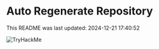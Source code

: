 # Auto Regenerate Repository

This README was last updated: 2024-12-21 17:40:52

 ![TryHackMe](https://tryhackme.com/badge/533634)